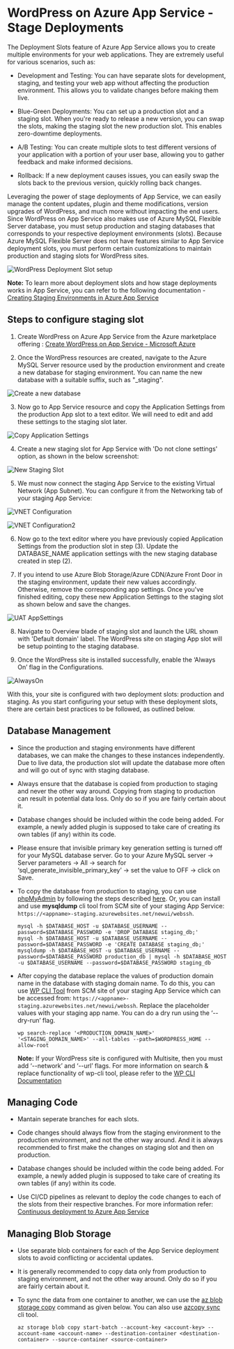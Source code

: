 # WordPress on Azure App Service - Stage Deployments

The Deployment Slots feature of Azure App Service allows you to create multiple environments for your web applications. They are extremely useful for various scenarios, such as:

- Development and Testing: You can have separate slots for development, staging, and testing your web app without affecting the production environment. This allows you to validate changes before making them live.

- Blue-Green Deployments: You can set up a production slot and a staging slot. When you're ready to release a new version, you can swap the slots, making the staging slot the new production slot. This enables zero-downtime deployments.

- A/B Testing: You can create multiple slots to test different versions of your application with a portion of your user base, allowing you to gather feedback and make informed decisions.

- Rollback: If a new deployment causes issues, you can easily swap the slots back to the previous version, quickly rolling back changes.

Leveraging the power of stage deployments of App Service, we can easily manage the content updates, plugin and theme modifications, version upgrades of WordPress, and much more without impacting the end users. Since WordPress on App Service also makes use of Azure MySQL Flexible Server database, you must setup production and staging databases that corresponds to your respective deployment environments (slots). Because Azure MySQL Flexible Server does not have features similar to App Service deployment slots, you must perform certain customizations to maintain production and staging slots for WordPress sites. 

![WordPress Deployment Slot setup](./media/StageDeploy_Images/WP-Stagedeploy-options.jpg)

**Note:** To learn more about deployment slots and how stage deployments works in App Service, you can refer to the following documentation - [Creating Staging Environments in Azure App Service]( https://learn.microsoft.com/en-us/azure/app-service/deploy-staging-slots?tabs=portal)

## Steps to configure staging slot

1. Create WordPress on Azure App Service from the Azure marketplace offering : [Create WordPress on App Service - Microsoft Azure](https://ms.portal.azure.com/#create/WordPress.WordPress)

2. Once the WordPress resources are created, navigate to the Azure MySQL Server resource used by the production environment and create a new database for staging environment. You can name the new database with a suitable suffix, such as "_staging".

![Create a new database](./media/StageDeploy_Images/WP-SQL-NewDatabase.png)

3. Now go to App Service resource and copy the Application Settings from the production App slot to a text editor. We will need to edit and add these settings to the staging slot later.

![Copy Application Settings](./media/StageDeploy_Images/Prodslot_appsettings.png)

4. Create a new staging slot for App Service with 'Do not clone settings' option, as shown in the below screenshot:

![New Staging Slot](./media/StageDeploy_Images/UATStage.png)

5. We must now connect the staging App Service to the existing Virtual Network (App Subnet). You can configure it from the Networking tab of your staging App Service:

![VNET Configuration](./media/StageDeploy_Images/VNET_UATSTage.jpg)

![VNET Configuration2](./media/StageDeploy_Images/VNET-UATStage2.jpg)

6. Now go to the text editor where you have previously copied Application Settings from the production slot in step (3). Update the DATABASE_NAME application settings with the new staging database created in step (2).

7. If you intend to use Azure Blob Storage/Azure CDN/Azure Front Door in the staging environment, update their new values accordingly. Otherwise, remove the corresponding app settings. Once you've finished editing, copy these new Application Settings to the staging slot as shown below and save the changes. 

![UAT AppSettings](./media/StageDeploy_Images/UATStage_appsettings.png)

8. Navigate to Overview blade of staging slot and launch the URL shown with 'Default domain' label. The WordPress site on staging App slot will be setup pointing to the staging database. 

9. Once the WordPress site is installed successfully, enable the ‘Always On’ flag in the Configurations.

![AlwaysOn](./media/StageDeploy_Images/UATStage-Alwayson.png)

With this, your site is configured with two deployment slots: production and staging. As you start configuring your setup with these deployment slots, there are certain best practices to be followed, as outlined below.


## Database Management

- Since the production and staging environments have different databases, we can make the changes to these instances independently. Due to live data, the production slot will update the database more often and will go out of sync with staging database.

- Always ensure that the database is copied from production to staging and never the other way around. Copying from staging to production can result in potential data loss. Only do so if you are fairly certain about it.

- Database changes should be included within the code being added. For example, a newly added plugin is supposed to take care of creating its own tables (if any) within its code.

- Please ensure that invisible primary key generation setting is turned off for your MySQL database server. Go to your Azure MySQL server -> Server parameters -> All -> search for ‘sql_generate_invisible_primary_key’ -> set the value to OFF -> click on Save.

- To copy the database from production to staging, you can use [phpMyAdmin](./wordpress_phpmyadmin.md) by following the steps described [here](https://stackoverflow.com/questions/16481083/how-can-i-duplicate-a-database-using-phpmyadmin). Or, you can install and use **mysqldump** cli tool from SCM site of your staging App Service: `https://<appname>-staging.azurewebsites.net/newui/webssh`.
    ```
    mysql -h $DATABASE_HOST -u $DATABASE_USERNAME --password=$DATABASE_PASSWORD -e 'DROP DATABASE staging_db;'
    mysql -h $DATABASE_HOST -u $DATABASE_USERNAME --password=$DATABASE_PASSWORD -e 'CREATE DATABASE staging_db;'
    mysqldump -h $DATABASE_HOST -u $DATABASE_USERNAME --password=$DATABASE_PASSWORD production_db | mysql -h $DATABASE_HOST -u $DATABASE_USERNAME --password=$DATABASE_PASSWORD staging_db
    ```

- After copying the database replace the values of production domain name in the database with staging domain name. To do this, you can use [WP CLI Tool](./how_to_use_wpcli_tool.md) from SCM site of your staging App Service which can be accessed from: `https://<appname>-staging.azurewebsites.net/newui/webssh`. Replace the placeholder values with your staging app name. You can do a dry run using the ‘--dry-run’ flag. 
    ```
    wp search-replace '<PRODUCTION_DOMAIN_NAME>' '<STAGING_DOMAIN_NAME>' --all-tables --path=$WORDPRESS_HOME --allow-root
    ```
    **Note:** If your WordPress site is configured with Multisite, then you must add ‘--network’ and ‘--url’ flags. For more information on search & replace functionality of wp-cli tool, please refer to the [WP CLI Documentation](https://developer.wordpress.org/cli/commands/search-replace/)


## Managing Code

- Mantain seperate branches for each slots.

- Code changes should always flow from the staging environment to the production environment, and not the other way around. And it is always recommended to first make the changes on staging slot and then on production.

- Database changes should be included within the code being added. For example, a newly added plugin is supposed to take care of creating its own tables (if any) within its code.

- Use CI/CD pipelines as relevant to deploy the code changes to each of the slots from their respective branches. For more information refer: [Continuous deployment to Azure App Service](https://learn.microsoft.com/en-us/azure/app-service/deploy-continuous-deployment?tabs=github) 


## Managing Blob Storage

- Use separate blob containers for each of the App Service deployment slots to avoid conflicting or accidental updates.

- It is generally recommended to copy data only from production to staging environment, and not the other way around. Only do so if you are fairly certain about it.

- To sync the data from one container to another, we can use the [az blob storage copy](https://learn.microsoft.com/en-us/cli/azure/storage/blob/copy?view=azure-cli-latest#az-storage-blob-copy-start-batch) command as given below. You can also use [azcopy sync](https://learn.microsoft.com/en-us/azure/storage/common/storage-ref-azcopy-sync) cli tool.
    ```
    az storage blob copy start-batch --account-key <account-key> --account-name <account-name> --destination-container <destination-container> --source-container <source-container>
    ```
